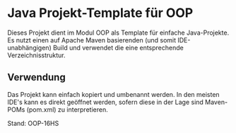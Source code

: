 ﻿# Java Projekt-Template für OOP

Dieses Projekt dient im Modul OOP als Template für einfache Java-Projekte.
Es nutzt einen auf Apache Maven basierenden (und somit IDE-unabhängigen) 
Build und verwendet die eine entsprechende Verzeichnisstruktur. 

## Verwendung
Das Projekt kann einfach kopiert und umbenannt werden. In den meisten 
IDE's kann es direkt geöffnet werden, sofern diese in der Lage sind 
Maven-POMs (pom.xml) zu interpretieren.

Stand: OOP-16HS 
